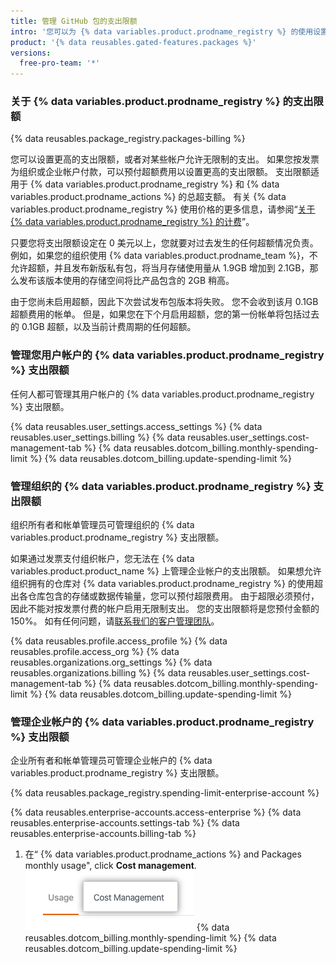 ```yaml
---
title: 管理 GitHub 包的支出限额
intro: '您可以为 {% data variables.product.prodname_registry %} 的使用设置支出限额。'
product: '{% data reusables.gated-features.packages %}'
versions:
  free-pro-team: '*'
---
```


### 关于 {% data variables.product.prodname_registry %} 的支出限额

{% data reusables.package_registry.packages-billing %}

您可以设置更高的支出限额，或者对某些帐户允许无限制的支出。 如果您按发票为组织或企业帐户付款，可以预付超额费用以设置更高的支出限额。 支出限额适用于 {% data variables.product.prodname_registry %} 和 {% data variables.product.prodname_actions %} 的总超支额。 有关 {% data variables.product.prodname_registry %} 使用价格的更多信息，请参阅“[关于 {% data variables.product.prodname_registry %} 的计费](/github/setting-up-and-managing-billing-and-payments-on-github/about-billing-for-github-packages)”。

只要您将支出限额设定在 0 美元以上，您就要对过去发生的任何超额情况负责。 例如，如果您的组织使用 {% data variables.product.prodname_team %}，不允许超额，并且发布新版私有包，将当月存储使用量从 1.9GB 增加到 2.1GB，那么发布该版本使用的存储空间将比产品包含的 2GB 稍高。

由于您尚未启用超额，因此下次尝试发布包版本将失败。 您不会收到该月 0.1GB 超额费用的帐单。 但是，如果您在下个月启用超额，您的第一份帐单将包括过去的 0.1GB 超额，以及当前计费周期的任何超额。

### 管理您用户帐户的 {% data variables.product.prodname_registry %} 支出限额

任何人都可管理其用户帐户的 {% data variables.product.prodname_registry %} 支出限额。

{% data reusables.user_settings.access_settings %}
{% data reusables.user_settings.billing %}
{% data reusables.user_settings.cost-management-tab %}
{% data reusables.dotcom_billing.monthly-spending-limit %}
{% data reusables.dotcom_billing.update-spending-limit %}

### 管理组织的 {% data variables.product.prodname_registry %} 支出限额

组织所有者和帐单管理员可管理组织的 {% data variables.product.prodname_registry %} 支出限额。

如果通过发票支付组织帐户，您无法在 {% data variables.product.product_name %} 上管理企业帐户的支出限额。 如果想允许组织拥有的仓库对 {% data variables.product.prodname_registry %} 的使用超出各仓库包含的存储或数据传输量，您可以预付超限费用。 由于超限必须预付，因此不能对按发票付费的帐户启用无限制支出。 您的支出限额将是您预付金额的 150%。 如有任何问题，请[联系我们的客户管理团队](https://enterprise.github.com/contact)。

{% data reusables.profile.access_profile %}
{% data reusables.profile.access_org %}
{% data reusables.organizations.org_settings %}
{% data reusables.organizations.billing %}
{% data reusables.user_settings.cost-management-tab %}
{% data reusables.dotcom_billing.monthly-spending-limit %}
{% data reusables.dotcom_billing.update-spending-limit %}

### 管理企业帐户的 {% data variables.product.prodname_registry %} 支出限额

企业所有者和帐单管理员可管理企业帐户的 {% data variables.product.prodname_registry %} 支出限额。

{% data reusables.package_registry.spending-limit-enterprise-account %}

{% data reusables.enterprise-accounts.access-enterprise %}
{% data reusables.enterprise-accounts.settings-tab %}
{% data reusables.enterprise-accounts.billing-tab %}
1. 在“
{% data variables.product.prodname_actions %} and Packages monthly usage", click **Cost management**.
  ![成本管理选项卡](/assets/images/help/settings/cost-management-tab-enterprise.png)
{% data reusables.dotcom_billing.monthly-spending-limit %}
{% data reusables.dotcom_billing.update-spending-limit %}
